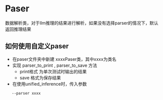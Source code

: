 # Paser
数据解析类，对于llm推理的结果进行解析，如果没有选择parser的情况下，默认返回推理结果
## 如何使用自定义paser
* 在paser文件夹中新建 xxxxPaser类，其中xxxx为类名
* 实现 parser_to_print , parser_to_save 方法
    * print格式 为单次测试时输出的结果
    * save 格式为保存结果
* 在使用unified_inference时，传入参数
```bash
   --parser xxxx
```

